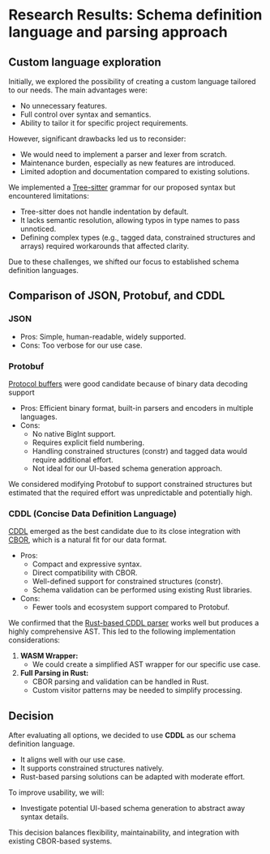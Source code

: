 # Research Results: Schema definition language and parsing approach

## Custom language exploration

Initially, we explored the possibility of creating a custom language tailored to our needs. The main advantages were:
- No unnecessary features.
- Full control over syntax and semantics.
- Ability to tailor it for specific project requirements.

However, significant drawbacks led us to reconsider:
- We would need to implement a parser and lexer from scratch.
- Maintenance burden, especially as new features are introduced.
- Limited adoption and documentation compared to existing solutions.

We implemented a [Tree-sitter](https://tree-sitter.github.io/tree-sitter/) grammar for our proposed syntax but encountered limitations:
- Tree-sitter does not handle indentation by default.
- It lacks semantic resolution, allowing typos in type names to pass unnoticed.
- Defining complex types (e.g., tagged data, constrained structures and arrays) required workarounds that affected clarity.

Due to these challenges, we shifted our focus to established schema definition languages.

## Comparison of JSON, Protobuf, and CDDL

### JSON
- Pros: Simple, human-readable, widely supported.
- Cons: Too verbose for our use case.

### Protobuf

[Protocol buffers](https://protobuf.dev/) were good candidate because of binary data decoding support
- Pros: Efficient binary format, built-in parsers and encoders in multiple languages.
- Cons:
    - No native BigInt support.
    - Requires explicit field numbering.
    - Handling constrained structures (constr) and tagged data would require additional effort.
    - Not ideal for our UI-based schema generation approach.

We considered modifying Protobuf to support constrained structures but estimated that the required effort was unpredictable and potentially high.

### CDDL (Concise Data Definition Language)

[CDDL](https://datatracker.ietf.org/doc/html/rfc8610) emerged as the best candidate due to its close integration with [CBOR](https://cbor.io/), which is a natural fit for our data format.
- Pros:
    - Compact and expressive syntax.
    - Direct compatibility with CBOR.
    - Well-defined support for constrained structures (constr).
    - Schema validation can be performed using existing Rust libraries.
- Cons:
    - Fewer tools and ecosystem support compared to Protobuf.

We confirmed that the [Rust-based CDDL parser](https://github.com/anweiss/cddl/) works well but produces a highly comprehensive AST. This led to the following implementation considerations:
1. **WASM Wrapper:**
    - We could create a simplified AST wrapper for our specific use case.
2. **Full Parsing in Rust:**
    - CBOR parsing and validation can be handled in Rust.
    - Custom visitor patterns may be needed to simplify processing.

## Decision

After evaluating all options, we decided to use **CDDL** as our schema definition language.
- It aligns well with our use case.
- It supports constrained structures natively.
- Rust-based parsing solutions can be adapted with moderate effort.

To improve usability, we will:
- Investigate potential UI-based schema generation to abstract away syntax details.

This decision balances flexibility, maintainability, and integration with existing CBOR-based systems.

